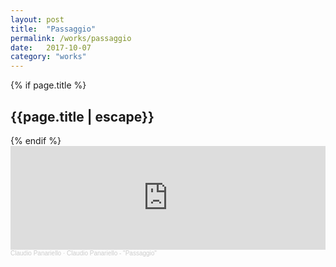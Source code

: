 ```yaml
---
layout: post
title:  "Passaggio"
permalink: /works/passaggio
date:   2017-10-07
category: "works"
---
```

{% if page.title %}
<h2>{{page.title | escape}}</h2>
{% endif %}

<iframe width="100%" height="166" scrolling="no" frameborder="no" allow="autoplay" src="https://w.soundcloud.com/player/?url=https%3A//api.soundcloud.com/tracks/339566423&color=%23ff5500&auto_play=false&hide_related=false&show_comments=true&show_user=true&show_reposts=false&show_teaser=true"></iframe><div style="font-size: 10px; color: #cccccc;line-break: anywhere;word-break: normal;overflow: hidden;white-space: nowrap;text-overflow: ellipsis; font-family: Interstate,Lucida Grande,Lucida Sans Unicode,Lucida Sans,Garuda,Verdana,Tahoma,sans-serif;font-weight: 100;"><a href="https://soundcloud.com/claudiopanariello" title="Claudio Panariello" target="_blank" style="color: #cccccc; text-decoration: none;">Claudio Panariello</a> · <a href="https://soundcloud.com/claudiopanariello/passaggio" title="Claudio Panariello - &quot;Passaggio&quot;" target="_blank" style="color: #cccccc; text-decoration: none;">Claudio Panariello - &quot;Passaggio&quot;</a></div>